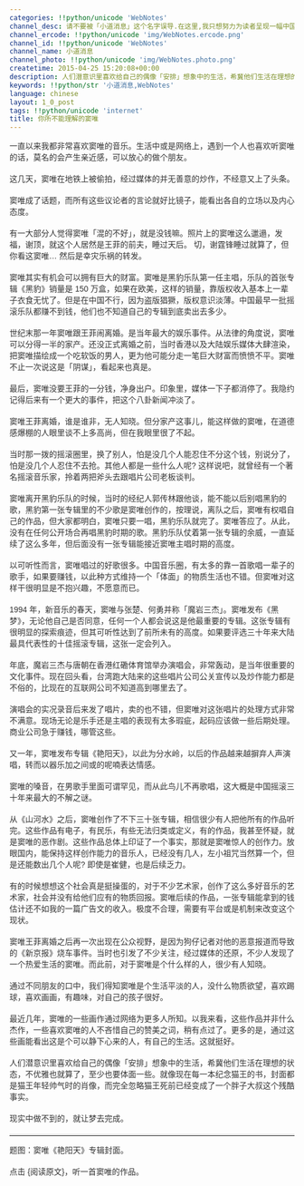 ```yaml
---
categories: !!python/unicode 'WebNotes'
channel_desc: 请不要被「小道消息」这个名字误导.在这里,我只想努力为读者呈现一幅中国互联网的清明上河图.
channel_ercode: !!python/unicode 'img/WebNotes.ercode.png'
channel_id: !!python/unicode 'WebNotes'
channel_name: 小道消息
channel_photo: !!python/unicode 'img/WebNotes.photo.png'
createtime: 2015-04-25 15:20:08+00:00
description: 人们潜意识里喜欢给自己的偶像「安排」想象中的生活，希冀他们生活在理想的状态里。
keywords: !!python/str '小道消息,WebNotes'
language: chinese
layout: 1_0_post
tags: !!python/unicode 'internet'
title: 你所不能理解的窦唯
---
```

<div class="rich_media_content" id="js_content">
<p style="font-family: Avenir, sans-serif; border: 0px; margin-top: 12px; margin-bottom: 18px; padding: 0px; outline: 0px; color: rgb(51, 51, 51); white-space: normal;">
         一直以来我都非常喜欢窦唯的音乐。生活中或是网络上，遇到一个人也喜欢听窦唯的话，莫名的会产生亲近感，可以放心的做个朋友。
        </p>
<p style="font-family: Avenir, sans-serif; border: 0px; margin-top: 12px; margin-bottom: 18px; padding: 0px; outline: 0px; color: rgb(51, 51, 51); white-space: normal;">
         这几天，窦唯在地铁上被偷拍，经过媒体的并无善意的炒作，不经意又上了头条。
        </p>
<p style="font-family: Avenir, sans-serif; border: 0px; margin-top: 12px; margin-bottom: 18px; padding: 0px; outline: 0px; color: rgb(51, 51, 51); white-space: normal;">
         窦唯成了话题，而所有这些议论者的言论就好比镜子，能看出各自的立场以及内心态度。
        </p>
<p style="font-family: Avenir, sans-serif; border: 0px; margin-top: 12px; margin-bottom: 18px; padding: 0px; outline: 0px; color: rgb(51, 51, 51); white-space: normal;">
         有一大部分人觉得窦唯「混的不好」，就是没钱嘛。照片上的窦唯这么邋遢，发福，谢顶，就这个人居然是王菲的前夫，睡过天后。 切，谢霆锋睡过就算了，但你看这窦唯… 然后是幸灾乐祸的转发。
        </p>
<p style="font-family: Avenir, sans-serif; border: 0px; margin-top: 12px; margin-bottom: 18px; padding: 0px; outline: 0px; color: rgb(51, 51, 51); white-space: normal;">
         窦唯其实有机会可以拥有巨大的财富。窦唯是黑豹乐队第一任主唱，乐队的首张专辑《黑豹》销量是 150 万盒，如果在欧美，这样的销量，靠版权收入基本上一辈子衣食无忧了。但是在中国不行，因为盗版猖獗，版权意识淡薄。中国最早一批摇滚乐队都赚不到钱，他们也不知道自己的专辑到底卖出去多少。
        </p>
<p style="font-family: Avenir, sans-serif; border: 0px; margin-top: 12px; margin-bottom: 18px; padding: 0px; outline: 0px; color: rgb(51, 51, 51); white-space: normal;">
         世纪末那一年窦唯跟王菲闹离婚。是当年最大的娱乐事件。从法律的角度说，窦唯可以分得一半的家产。还没正式离婚之前，当时香港以及大陆娱乐媒体大肆渲染，把窦唯描绘成一个吃软饭的男人，更为他可能分走一笔巨大财富而愤愤不平。窦唯不止一次说这是「阴谋」，看起来也真是。
        </p>
<p style="font-family: Avenir, sans-serif; border: 0px; margin-top: 12px; margin-bottom: 18px; padding: 0px; outline: 0px; color: rgb(51, 51, 51); white-space: normal;">
         最后，窦唯没要王菲的一分钱，净身出户。印象里，媒体一下子都消停了。我隐约记得后来有一个更大的事件，把这个八卦新闻冲淡了。
        </p>
<p style="font-family: Avenir, sans-serif; border: 0px; margin-top: 12px; margin-bottom: 18px; padding: 0px; outline: 0px; color: rgb(51, 51, 51); white-space: normal;">
         窦唯王菲离婚，谁是谁非，无人知晓。但分家产这事儿，能这样做的窦唯，在道德感爆棚的人眼里谈不上多高尚，但在我眼里很了不起。
        </p>
<p style="font-family: Avenir, sans-serif; border: 0px; margin-top: 12px; margin-bottom: 18px; padding: 0px; outline: 0px; color: rgb(51, 51, 51); white-space: normal;">
         当时那一拨的摇滚圈里，换了别人，怕是没几个人能忍住不分这个钱，别说分了，怕是没几个人忍住不去抢。其他人都是一些什么人呢? 这样说吧，就曾经有一个著名摇滚音乐家，拎着两把斧头去跟唱片公司老板谈判。
        </p>
<p style="font-family: Avenir, sans-serif; border: 0px; margin-top: 12px; margin-bottom: 18px; padding: 0px; outline: 0px; color: rgb(51, 51, 51); white-space: normal;">
         窦唯离开黑豹乐队的时候，当时的经纪人郭传林跟他谈，能不能以后别唱黑豹的歌，黑豹第一张专辑里的不少歌是窦唯创作的，按理说，离队之后，窦唯有权唱自己的作品，但大家都明白，窦唯只要一唱，黑豹乐队就完了。窦唯答应了。从此，没有在任何公开场合再唱黑豹时期的歌。黑豹乐队仗着第一张专辑的余威，一直延续了这么多年，但后面没有一张专辑能接近窦唯主唱时期的高度。
        </p>
<p style="font-family: Avenir, sans-serif; border: 0px; margin-top: 12px; margin-bottom: 18px; padding: 0px; outline: 0px; color: rgb(51, 51, 51); white-space: normal;">
         以可听性而言，窦唯唱过的好歌很多。中国音乐圈，有太多的靠一首歌唱一辈子的歌手，如果要赚钱，以此种方式维持一个「体面」的物质生活也不错。但窦唯对这样干很明显是不抱兴趣，不愿意而已。
        </p>
<p style="font-family: Avenir, sans-serif; border: 0px; margin-top: 12px; margin-bottom: 18px; padding: 0px; outline: 0px; color: rgb(51, 51, 51); white-space: normal;">
         1994 年，新音乐的春天，窦唯与张楚、何勇并称「魔岩三杰」。窦唯发布《黑梦》，无论他自己是否同意，任何一个人都会说这是他最重要的专辑。这张专辑有很明显的探索痕迹，但其可听性达到了前所未有的高度。如果要评选三十年来大陆最具代表性的十佳摇滚专辑，这张一定会列入。
        </p>
<p style="font-family: Avenir, sans-serif; border: 0px; margin-top: 12px; margin-bottom: 18px; padding: 0px; outline: 0px; color: rgb(51, 51, 51); white-space: normal;">
         年底，魔岩三杰与唐朝在香港红磡体育馆举办演唱会，非常轰动，是当年很重要的文化事件。现在回头看，台湾跑大陆来的这些唱片公司公关宣传以及炒作能力都是不俗的，比现在的互联网公司不知道高到哪里去了。
        </p>
<p style="font-family: Avenir, sans-serif; border: 0px; margin-top: 12px; margin-bottom: 18px; padding: 0px; outline: 0px; color: rgb(51, 51, 51); white-space: normal;">
         演唱会的实况录音后来发了唱片，卖的也不错，但窦唯对这张唱片的处理方式非常不满意。现场无论是乐手还是主唱的表现有太多瑕疵，起码应该做一些后期处理。商业公司急于赚钱，哪管这些。
        </p>
<p style="font-family: Avenir, sans-serif; border: 0px; margin-top: 12px; margin-bottom: 18px; padding: 0px; outline: 0px; color: rgb(51, 51, 51); white-space: normal;">
         又一年，窦唯发布专辑《艳阳天》，以此为分水岭，以后的作品越来越摒弃人声演唱，转而以器乐加之间或的呢喃表达情感。
        </p>
<p style="font-family: Avenir, sans-serif; border: 0px; margin-top: 12px; margin-bottom: 18px; padding: 0px; outline: 0px; color: rgb(51, 51, 51); white-space: normal;">
         窦唯的嗓音，在男歌手里面可谓罕见，而从此鸟儿不再歌唱，这大概是中国摇滚三十年来最大的不解之谜。
        </p>
<p style="font-family: Avenir, sans-serif; border: 0px; margin-top: 12px; margin-bottom: 18px; padding: 0px; outline: 0px; color: rgb(51, 51, 51); white-space: normal;">
         从《山河水》之后，窦唯创作了不下三十张专辑，相信很少有人把他所有的作品听完。这些作品有电子，有民乐，有些无法归类或定义，有的作品，我甚至怀疑，就是窦唯的恶作剧。这些作品总体上印证了一个事实，那就是窦唯惊人的创作力。放眼国内，能保持这样创作能力的音乐人，已经没有几人，左小祖咒当然算一个，但是还能数出几个人呢? 即使是崔健，也是后续乏力。
        </p>
<p style="font-family: Avenir, sans-serif; border: 0px; margin-top: 12px; margin-bottom: 18px; padding: 0px; outline: 0px; color: rgb(51, 51, 51); white-space: normal;">
         有的时候想想这个社会真是挺操蛋的，对于不少艺术家，创作了这么多好音乐的艺术家，社会并没有给他们应有的物质回报。窦唯后续的作品，一张专辑能拿到的钱估计还不如我的一篇广告文的收入。极度不合理，需要有平台或是机制来改变这个现状。
        </p>
<p style="font-family: Avenir, sans-serif; border: 0px; margin-top: 12px; margin-bottom: 18px; padding: 0px; outline: 0px; color: rgb(51, 51, 51); white-space: normal;">
         窦唯王菲离婚之后再一次出现在公众视野，是因为狗仔记者对他的恶意报道而导致的《新京报》烧车事件。当时也引发了不少关注，经过媒体的还原，不少人发现了一个热爱生活的窦唯。而此前，对于窦唯是个什么样的人，很少有人知晓。
        </p>
<p style="font-family: Avenir, sans-serif; border: 0px; margin-top: 12px; margin-bottom: 18px; padding: 0px; outline: 0px; color: rgb(51, 51, 51); white-space: normal;">
         通过不同朋友的口中，我们得知窦唯是个生活平淡的人，没什么物质欲望，喜欢踢球，喜欢画画，有趣味，对自己的孩子很好。
        </p>
<p style="font-family: Avenir, sans-serif; border: 0px; margin-top: 12px; margin-bottom: 18px; padding: 0px; outline: 0px; color: rgb(51, 51, 51); white-space: normal;">
         最近几年，窦唯的一些画作通过网络为更多人所知。以我来看，这些作品并非什么杰作，一些喜欢窦唯的人不吝惜自己的赞美之词，稍有点过了。更多的是，通过这些画能看出这是个可以静下心来的人，有自己的生活。这就挺好。
        </p>
<p style="font-family: Avenir, sans-serif; border: 0px; margin-top: 12px; margin-bottom: 18px; padding: 0px; outline: 0px; color: rgb(51, 51, 51); white-space: normal;">
         人们潜意识里喜欢给自己的偶像「安排」想象中的生活，希冀他们生活在理想的状态，不优雅也就算了，至少也要体面一些。就像现在每一本纪念猫王的书，封面都是猫王年轻帅气时的肖像，而完全忽略猫王死前已经变成了一个胖子大叔这个残酷事实。
        </p>
<p style="font-family: Avenir, sans-serif; border: 0px; margin-top: 12px; margin-bottom: 18px; padding: 0px; outline: 0px; color: rgb(51, 51, 51); white-space: normal;">
         现实中做不到的，就让梦去完成。
        </p>
<hr style="font-family: Avenir, sans-serif; border-right-width: 0px; border-bottom-width: 0px; border-left-width: 0px; border-top-style: solid; border-top-color: rgb(234, 234, 234); height: 1px; margin: 1em 0px; padding: 0px; color: rgb(51, 51, 51); white-space: normal;"/>
<p style="font-family: Avenir, sans-serif; border: 0px; margin-top: 12px; margin-bottom: 18px; padding: 0px; outline: 0px; color: rgb(51, 51, 51); white-space: normal;">
         题图：窦唯《艳阳天》专辑封面。
        </p>
<p style="font-family: Avenir, sans-serif; border: 0px; margin-top: 12px; margin-bottom: 18px; padding: 0px; outline: 0px; color: rgb(51, 51, 51); white-space: normal;">
         点击 {阅读原文}，听一首窦唯的作品。
        </p>
<p>
<br/>
</p>
</div>